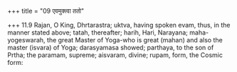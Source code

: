 +++
title = "09 एवमुक्त्वा ततो"

+++
11.9 Rajan, O King, Dhrtarastra; uktva, having spoken evam, thus, in the
manner stated above; tatah, thereafter; harih, Hari, Narayana;
maha-yogeswarah, the great Master of Yoga-who is great (mahan) and also
the master (isvara) of Yoga; darasyamasa showed; parthaya, to the son of
Prtha; the paramam, supreme; aisvaram, divine; rupam, form, the Cosmic
form:
